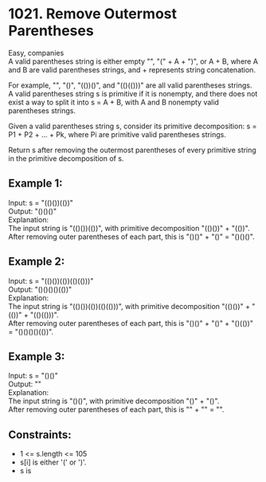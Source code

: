 # 1021. Remove Outermost Parentheses
Easy, companies  
A valid parentheses string is either empty "", "(" + A + ")", or A + B, where A and B are valid parentheses strings, and + represents string concatenation.  

For example, "", "()", "(())()", and "(()(()))" are all valid parentheses strings.  
A valid parentheses string s is primitive if it is nonempty, and there does not exist a way to split it into s = A + B, with A and B nonempty valid parentheses strings.  

Given a valid parentheses string s, consider its primitive decomposition: s = P1 + P2 + ... + Pk, where Pi are primitive valid parentheses strings.  

Return s after removing the outermost parentheses of every primitive string in the primitive decomposition of s.  

Example 1:
---
Input: s = "(()())(())"  
Output: "()()()"  
Explanation:   
The input string is "(()())(())", with primitive decomposition "(()())" + "(())".  
After removing outer parentheses of each part, this is "()()" + "()" = "()()()".  

Example 2:
---
Input: s = "(()())(())(()(()))"  
Output: "()()()()(())"  
Explanation:   
The input string is "(()())(())(()(()))", with primitive decomposition "(()())" + "(())" + "(()(()))".  
After removing outer parentheses of each part, this is "()()" + "()" + "()(())" = "()()()()(())".  

Example 3:
---
Input: s = "()()"  
Output: ""  
Explanation:   
The input string is "()()", with primitive decomposition "()" + "()".  
After removing outer parentheses of each part, this is "" + "" = "".  
 
Constraints:
---
* 1 <= s.length <= 105  
* s[i] is either '(' or ')'.  
* s is   
